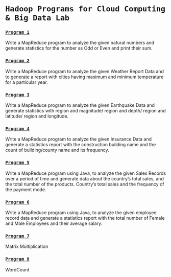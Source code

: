 # `Hadoop Programs for Cloud Computing & Big Data Lab`

### [`Program 1`](oddeven/)

Write a MapReduce program to analyze the given natural numbers and generate statistics for the number as Odd or Even and print their sum.

### [`Program 2`](weather/)

Write a MapReduce program to analyze the given Weather Report Data and to generate a report with cities having maximum and minimum temperature for a particular year.

### [`Program 3`](earthquake/)

Write a MapReduce program to analyze the given Earthquake Data and generate statistics with region and magnitude/ region and depth/ region and latitude/ region and longitude.

### [`Program 4`](insurance/)

Write a MapReduce program to analyze the given Insurance Data and generate a statistics report with the construction building name and the count of building/county name and its frequency.

### [`Program 5`](sales/)

Write a MapReduce program using Java, to analyze the given Sales Records over a period of time and generate data about the country’s total sales, and the total number of the products. Country’s total sales and the frequency of the payment mode.

### [`Program 6`](employee/)

Write a MapReduce program using Java, to analyze the given employee record data and generate a statistics report with the total number of Female and Male Employees and their average salary.

### [`Program 7`](matrix/)

Matrix Multiplication

### [`Program 8`](wordcount/)

WordCount